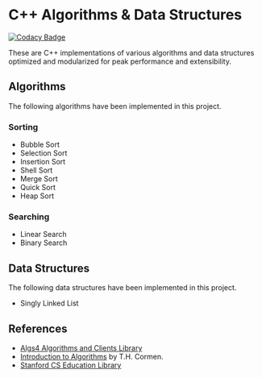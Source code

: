 # C++ Algorithms & Data Structures

[![Codacy Badge](https://api.codacy.com/project/badge/Grade/daf097a7fe524ddcaeb8dc005755cdb4)](https://www.codacy.com/app/pskrunner14/cpp-practice?utm_source=github.com&amp;utm_medium=referral&amp;utm_content=pskrunner14/cpp-practice&amp;utm_campaign=Badge_Grade)

These are C++ implementations of various algorithms and data structures optimized and modularized for peak performance and extensibility.

## Algorithms

The following algorithms have been implemented in this project.

### Sorting

* Bubble Sort
* Selection Sort
* Insertion Sort
* Shell Sort
* Merge Sort
* Quick Sort
* Heap Sort

### Searching

* Linear Search
* Binary Search

## Data Structures

The following data structures have been implemented in this project.

* Singly Linked List

## References

* [Algs4 Algorithms and Clients Library](https://algs4.cs.princeton.edu/code/)
* [Introduction to Algorithms](https://mitpress.mit.edu/books/introduction-algorithms-third-edition) by T.H. Cormen.
* [Stanford CS Education Library](http://cslibrary.stanford.edu/)
